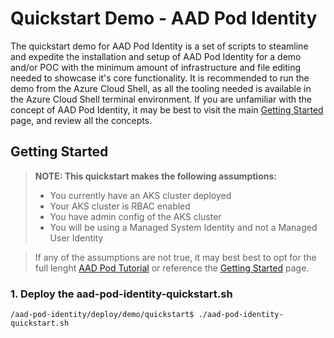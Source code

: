 # Quickstart Demo - AAD Pod Identity

The quickstart demo for AAD Pod Identity is a set of scripts to steamline and expedite the installation and setup of AAD Pod Identity for a demo and/or POC with the minimum amount of infrastructure and file editing needed to showcase it's core functionality. It is recommended to run the demo from the Azure Cloud Shell, as all the tooling needed is available in the Azure Cloud Shell terminal environment. If you are unfamiliar with the concept of AAD Pod Identity, it may be best to visit the main [Getting Started](https://github.com/Azure/aad-pod-identity#getting-started) page, and review all the concepts.

## Getting Started
> **NOTE: This quickstart makes the following assumptions:**
> * You currently have an AKS cluster deployed
> * Your AKS cluster is RBAC enabled
> * You have admin config of the AKS cluster
> * You will be using a Managed System Identity and not a Managed User Identity

> If any of the assumptions are not true, it may best best to opt for the full lenght [AAD Pod Tutorial](https://github.com/Azure/aad-pod-identity/tree/master/docs/tutorial#aad-pod-identity-tutorial) or reference the [Getting Started](https://github.com/Azure/aad-pod-identity#getting-started) page.

### 1. Deploy the aad-pod-identity-quickstart.sh

```
/aad-pod-identity/deploy/demo/quickstart$ ./aad-pod-identity-quickstart.sh
```




